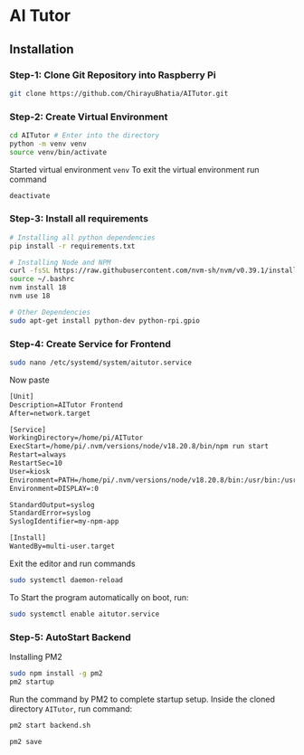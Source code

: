 # AI Tutor
## Installation
### Step-1: Clone Git Repository into Raspberry Pi
```bash
git clone https://github.com/ChirayuBhatia/AITutor.git
```
### Step-2: Create Virtual Environment
```bash
cd AITutor # Enter into the directory
python -m venv venv
source venv/bin/activate
```
Started virtual environment `venv`
To exit the virtual environment run command
```bash
deactivate
```
### Step-3: Install all requirements
```bash
# Installing all python dependencies
pip install -r requirements.txt

# Installing Node and NPM
curl -fsSL https://raw.githubusercontent.com/nvm-sh/nvm/v0.39.1/install.sh | bash
source ~/.bashrc
nvm install 18
nvm use 18

# Other Dependencies
sudo apt-get install python-dev python-rpi.gpio
```
### Step-4: Create Service for Frontend
```bash
sudo nano /etc/systemd/system/aitutor.service
```
Now paste
```txt
[Unit]
Description=AITutor Frontend
After=network.target

[Service]
WorkingDirectory=/home/pi/AITutor
ExecStart=/home/pi/.nvm/versions/node/v18.20.8/bin/npm run start
Restart=always
RestartSec=10
User=kiosk
Environment=PATH=/home/pi/.nvm/versions/node/v18.20.8/bin:/usr/bin:/usr/local/bin
Environment=DISPLAY=:0

StandardOutput=syslog
StandardError=syslog
SyslogIdentifier=my-npm-app

[Install]
WantedBy=multi-user.target
```
Exit the editor and run commands
```bash
sudo systemctl daemon-reload
```
To Start the program automatically on boot, run:
```bash
sudo systemctl enable aitutor.service
```
### Step-5: AutoStart Backend
Installing PM2
```bash
sudo npm install -g pm2
pm2 startup
```
Run the command by PM2 to complete startup setup.
Inside the cloned directory `AITutor`, run command:
```bash
pm2 start backend.sh
```
```bash
pm2 save
```

